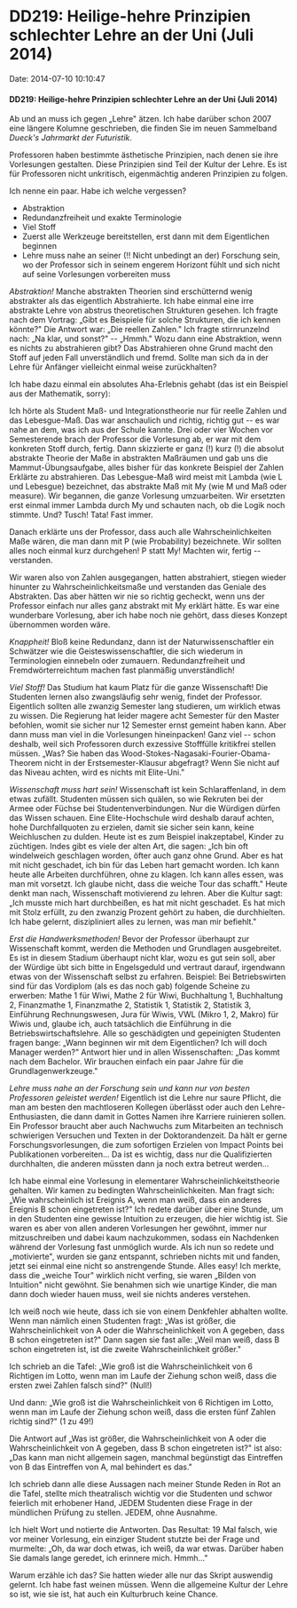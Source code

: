 DD219: Heilige-hehre Prinzipien schlechter Lehre an der Uni (Juli 2014)
=======================================================================

Date: 2014-07-10 10:10:47

#### DD219: Heilige-hehre Prinzipien schlechter Lehre an der Uni (Juli 2014)

Ab und an muss ich gegen „Lehre" ätzen. Ich habe darüber schon 2007 eine
längere Kolumne geschrieben, die finden Sie im neuen Sammelband *Dueck's
Jahrmarkt der Futuristik*.

Professoren haben bestimmte ästhetische Prinzipien, nach denen sie ihre
Vorlesungen gestalten. Diese Prinzipien sind Teil der Kultur der Lehre.
Es ist für Professoren nicht unkritisch, eigenmächtig anderen Prinzipien
zu folgen.

Ich nenne ein paar. Habe ich welche vergessen?

-   Abstraktion
-   Redundanzfreiheit und exakte Terminologie
-   Viel Stoff
-   Zuerst alle Werkzeuge bereitstellen, erst dann mit dem Eigentlichen
    beginnen
-   Lehre muss nahe an seiner (!! Nicht unbedingt an der) Forschung
    sein, wo der Professor sich in seinem engerem Horizont fühlt und
    sich nicht auf seine Vorlesungen vorbereiten muss

*Abstraktion!* Manche abstrakten Theorien sind erschütternd wenig
abstrakter als das eigentlich Abstrahierte. Ich habe einmal eine irre
abstrakte Lehre von abstrus theoretischen Strukturen gesehen. Ich fragte
nach dem Vortrag: „Gibt es Beispiele für solche Strukturen, die ich
kennen könnte?" Die Antwort war: „Die reellen Zahlen." Ich fragte
stirnrunzelnd nach: „Na klar, und sonst?" -- „Hmmh." Wozu dann eine
Abstraktion, wenn es nichts zu abstrahieren gibt? Das Abstrahieren ohne
Grund macht den Stoff auf jeden Fall unverständlich und fremd. Sollte
man sich da in der Lehre für Anfänger vielleicht einmal weise
zurückhalten?

Ich habe dazu einmal ein absolutes Aha-Erlebnis gehabt (das ist ein
Beispiel aus der Mathematik, sorry):

Ich hörte als Student Maß- und Integrationstheorie nur für reelle Zahlen
und das Lebesgue-Maß. Das war anschaulich und richtig, richtig gut -- es
war nahe an dem, was ich aus der Schule kannte. Drei oder vier Wochen
vor Semesterende brach der Professor die Vorlesung ab, er war mit dem
konkreten Stoff durch, fertig. Dann skizzierte er ganz (!) kurz (!) die
absolut abstrakte Theorie der Maße in abstrakten Maßräumen und gab uns
die Mammut-Übungsaufgabe, alles bisher für das konkrete Beispiel der
Zahlen Erklärte zu abstrahieren. Das Lebesgue-Maß wird meist mit Lambda
(wie L und Lebesgue) bezeichnet, das abstrakte Maß mit My (wie M und Maß
oder measure). Wir begannen, die ganze Vorlesung umzuarbeiten. Wir
ersetzten erst einmal immer Lambda durch My und schauten nach, ob die
Logik noch stimmte. Und? Tusch! Tata! Fast immer.

Danach erklärte uns der Professor, dass auch alle Wahrscheinlichkeiten
Maße wären, die man dann mit P (wie Probability) bezeichnete. Wir
sollten alles noch einmal kurz durchgehen! P statt My! Machten wir,
fertig -- verstanden.

Wir waren also von Zahlen ausgegangen, hatten abstrahiert, stiegen
wieder hinunter zu Wahrscheinlichkeitsmaße und verstanden das Geniale
des Abstrakten. Das aber hätten wir nie so richtig gecheckt, wenn uns
der Professor einfach nur alles ganz abstrakt mit My erklärt hätte. Es
war eine wunderbare Vorlesung, aber ich habe noch nie gehört, dass
dieses Konzept übernommen worden wäre.

*Knappheit!* Bloß keine Redundanz, dann ist der Naturwissenschaftler ein
Schwätzer wie die Geisteswissenschaftler, die sich wiederum in
Terminologien einnebeln oder zumauern. Redundanzfreiheit und
Fremdwörterreichtum machen fast planmäßig unverständlich!

*Viel Stoff!* Das Studium hat kaum Platz für die ganze Wissenschaft! Die
Studenten lernen also zwangsläufig sehr wenig, findet der Professor.
Eigentlich sollten alle zwanzig Semester lang studieren, um wirklich
etwas zu wissen. Die Regierung hat leider magere acht Semester für den
Master befohlen, womit sie sicher nur 12 Semester ernst gemeint haben
kann. Aber dann muss man viel in die Vorlesungen hineinpacken! Ganz viel
-- schon deshalb, weil sich Professoren durch exzessive Stofffülle
kritikfrei stellen müssen. „Was? Sie haben das
Wood-Stokes-Nagasaki-Fourier-Obama-Theorem nicht in der
Erstsemester-Klausur abgefragt? Wenn Sie nicht auf das Niveau achten,
wird es nichts mit Elite-Uni."

*Wissenschaft muss hart sein!* Wissenschaft ist kein Schlaraffenland, in
dem etwas zufällt. Studenten müssen sich quälen, so wie Rekruten bei der
Armee oder Füchse bei Studentenverbindungen. Nur die Würdigen dürfen das
Wissen schauen. Eine Elite-Hochschule wird deshalb darauf achten, hohe
Durchfallquoten zu erzielen, damit sie sicher sein kann, keine
Weichluschen zu dulden. Heute ist es zum Beispiel inakzeptabel, Kinder
zu züchtigen. Indes gibt es viele der alten Art, die sagen: „Ich bin oft
windelweich geschlagen worden, öfter auch ganz ohne Grund. Aber es hat
mit nicht geschadet, ich bin für das Leben hart gemacht worden. Ich kann
heute alle Arbeiten durchführen, ohne zu klagen. Ich kann alles essen,
was man mit vorsetzt. Ich glaube nicht, dass die weiche Tour das
schafft." Heute denkt man nach, Wissenschaft motivierend zu lehren. Aber
die Kultur sagt: „Ich musste mich hart durchbeißen, es hat mit nicht
geschadet. Es hat mich mit Stolz erfüllt, zu den zwanzig Prozent gehört
zu haben, die durchhielten. Ich habe gelernt, diszipliniert alles zu
lernen, was man mir befiehlt."

*Erst die Handwerksmethoden!* Bevor der Professor überhaupt zur
Wissenschaft kommt, werden die Methoden und Grundlagen ausgebreitet. Es
ist in diesem Stadium überhaupt nicht klar, wozu es gut sein soll, aber
der Würdige übt sich bitte in Engelsgeduld und vertraut darauf,
irgendwann etwas von der Wissenschaft selbst zu erfahren. Beispiel: Bei
Betriebswirten sind für das Vordiplom (als es das noch gab) folgende
Scheine zu erwerben: Mathe 1 für Wiwi, Mathe 2 für Wiwi, Buchhaltung 1,
Buchhaltung 2, Finanzmathe 1, Finanzmathe 2, Statistik 1, Statistik 2,
Statistik 3, Einführung Rechnungswesen, Jura für Wiwis, VWL (Mikro 1, 2,
Makro) für Wiwis und, glaube ich, auch tatsächlich die Einführung in die
Betriebswirtschaftslehre. Alle so geschädigten und gepeinigten Studenten
fragen bange: „Wann beginnen wir mit dem Eigentlichen? Ich will doch
Manager werden?" Antwort hier und in allen Wissenschaften: „Das kommt
nach dem Bachelor. Wir brauchen einfach ein paar Jahre für die
Grundlagenwerkzeuge."

*Lehre muss nahe an der Forschung sein und kann nur von besten
Professoren geleistet werden!* Eigentlich ist die Lehre nur saure
Pflicht, die man am besten den machtloseren Kollegen überlässt oder auch
den Lehre-Enthusiasten, die dann damit in Gottes Namen ihre Karriere
ruinieren sollen. Ein Professor braucht aber auch Nachwuchs zum
Mitarbeiten an technisch schwierigen Versuchen und Texten in der
Doktorandenzeit. Da hält er gerne Forschungsvorlesungen, die zum
sofortigen Erzielen von Impact Points bei Publikationen vorbereiten...
Da ist es wichtig, dass nur die Qualifizierten durchhalten, die anderen
müssten dann ja noch extra betreut werden...

Ich habe einmal eine Vorlesung in elementarer Wahrscheinlichkeitstheorie
gehalten. Wir kamen zu bedingten Wahrscheinlichkeiten. Man fragt sich:
„Wie wahrscheinlich ist Ereignis A, wenn man weiß, dass ein anderes
Ereignis B schon eingetreten ist?" Ich redete darüber über eine Stunde,
um in den Studenten eine gewisse Intuition zu erzeugen, die hier wichtig
ist. Sie waren es aber von allen anderen Vorlesungen her gewöhnt, immer
nur mitzuschreiben und dabei kaum nachzukommen, sodass ein Nachdenken
während der Vorlesung fast unmöglich wurde. Als ich nun so redete und
„motivierte", wurden sie ganz entspannt, schrieben nichts mit und
fanden, jetzt sei einmal eine nicht so anstrengende Stunde. Alles easy!
Ich merkte, dass die „weiche Tour" wirklich nicht verfing, sie waren
„Bilden von Intuition" nicht gewöhnt. Sie benahmen sich wie unartige
Kinder, die man dann doch wieder hauen muss, weil sie nichts anderes
verstehen.

Ich weiß noch wie heute, dass ich sie von einem Denkfehler abhalten
wollte. Wenn man nämlich einen Studenten fragt: „Was ist größer, die
Wahrscheinlichkeit von A oder die Wahrscheinlichkeit von A gegeben, dass
B schon eingetreten ist?" Dann sagen sie fast alle: „Weil man weiß, dass
B schon eingetreten ist, ist die zweite Wahrscheinlichkeit größer."

Ich schrieb an die Tafel: „Wie groß ist die Wahrscheinlichkeit von 6
Richtigen im Lotto, wenn man im Laufe der Ziehung schon weiß, dass die
ersten zwei Zahlen falsch sind?" (Null!)

Und dann: „Wie groß ist die Wahrscheinlichkeit von 6 Richtigen im Lotto,
wenn man im Laufe der Ziehung schon weiß, dass die ersten fünf Zahlen
richtig sind?" (1 zu 49!)

Die Antwort auf „Was ist größer, die Wahrscheinlichkeit von A oder die
Wahrscheinlichkeit von A gegeben, dass B schon eingetreten ist?" ist
also: „Das kann man nicht allgemein sagen, manchmal begünstigt das
Eintreffen von B das Eintreffen von A, mal behindert es das."

Ich schrieb dann alle diese Aussagen nach meiner Stunde Reden in Rot an
die Tafel, stellte mich theatralisch wichtig vor die Studenten und
schwor feierlich mit erhobener Hand, JEDEM Studenten diese Frage in der
mündlichen Prüfung zu stellen. JEDEM, ohne Ausnahme.

Ich hielt Wort und notierte die Antworten. Das Resultat: 19 Mal falsch,
wie vor meiner Vorlesung, ein einziger Student stutzte bei der Frage und
murmelte: „Oh, da war doch etwas, ich weiß, da war etwas. Darüber haben
Sie damals lange geredet, ich erinnere mich. Hmmh..."

Warum erzähle ich das? Sie hatten wieder alle nur das Skript auswendig
gelernt. Ich habe fast weinen müssen. Wenn die allgemeine Kultur der
Lehre so ist, wie sie ist, hat auch ein Kulturbruch keine Chance.
